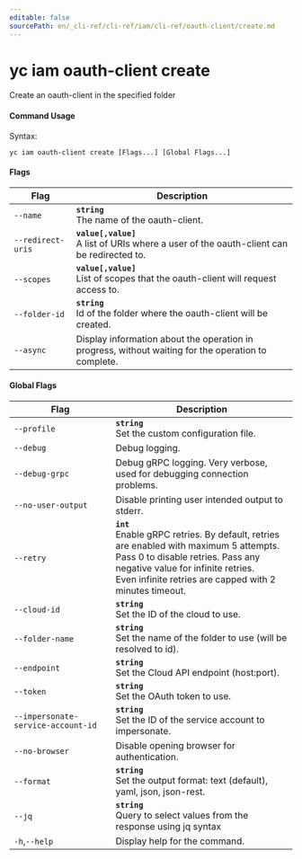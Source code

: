 ```yaml
---
editable: false
sourcePath: en/_cli-ref/cli-ref/iam/cli-ref/oauth-client/create.md
---
```


# yc iam oauth-client create

Create an oauth-client in the specified folder

#### Command Usage

Syntax: 

`yc iam oauth-client create [Flags...] [Global Flags...]`

#### Flags

| Flag | Description |
|----|----|
|`--name`|<b>`string`</b><br/>The name of the oauth-client.|
|`--redirect-uris`|<b>`value[,value]`</b><br/>A list of URIs where a user of the oauth-client can be redirected to.|
|`--scopes`|<b>`value[,value]`</b><br/>List of scopes that the oauth-client will request access to.|
|`--folder-id`|<b>`string`</b><br/>Id of the folder where the oauth-client will be created.|
|`--async`|Display information about the operation in progress, without waiting for the operation to complete.|

#### Global Flags

| Flag | Description |
|----|----|
|`--profile`|<b>`string`</b><br/>Set the custom configuration file.|
|`--debug`|Debug logging.|
|`--debug-grpc`|Debug gRPC logging. Very verbose, used for debugging connection problems.|
|`--no-user-output`|Disable printing user intended output to stderr.|
|`--retry`|<b>`int`</b><br/>Enable gRPC retries. By default, retries are enabled with maximum 5 attempts.<br/>Pass 0 to disable retries. Pass any negative value for infinite retries.<br/>Even infinite retries are capped with 2 minutes timeout.|
|`--cloud-id`|<b>`string`</b><br/>Set the ID of the cloud to use.|
|`--folder-name`|<b>`string`</b><br/>Set the name of the folder to use (will be resolved to id).|
|`--endpoint`|<b>`string`</b><br/>Set the Cloud API endpoint (host:port).|
|`--token`|<b>`string`</b><br/>Set the OAuth token to use.|
|`--impersonate-service-account-id`|<b>`string`</b><br/>Set the ID of the service account to impersonate.|
|`--no-browser`|Disable opening browser for authentication.|
|`--format`|<b>`string`</b><br/>Set the output format: text (default), yaml, json, json-rest.|
|`--jq`|<b>`string`</b><br/>Query to select values from the response using jq syntax|
|`-h`,`--help`|Display help for the command.|
